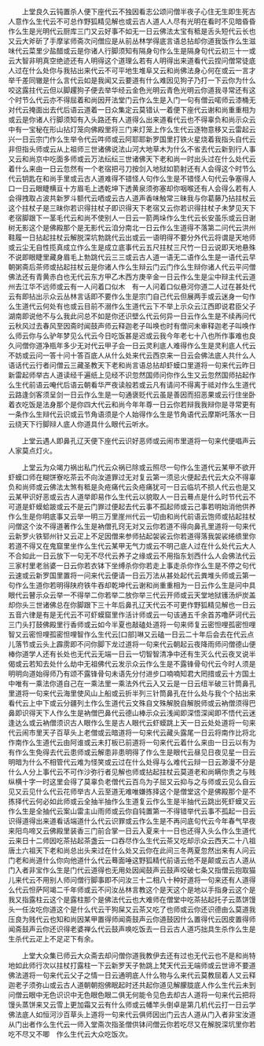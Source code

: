<!-- { "loadSidebar": true } -->
　　上堂良久云钝置杀人便下座代云不独因看志公颂问僧半夜子心住无生即生死古人意作么生代云不可总作野狐精见解也或云古人道人人尽有光明在看时不见暗昏昏作么生是光明代云厨库三门又云好事不如无一日云佛法太宝有秪是舌头短代云长也又云大斧斫了手摩挲师斋次问僧应是从前丛林学得底言语总拈却你道我饭作么生滋味代云菜里少盐醋或云是你诸人行脚须知有隔身句作么生是隔身句代云初三十一或云大智非明真空绝迹还有人明得这个道理么若有人明得出来道看代云捏问僧常徒底人过在什么处你与我拈出来代云不可平地生堆阜又云和尚佛法身心何在或云一言才举千差同辙是什么言代云如是我闻又云要道有什么难因见狗子乃打一下云你为什么咬这露拄代云但以脚趯狗子便去举华经云金色光明云青色光明云你道我寻常还有这个时节么代云亦不得屈着和尚因开法堂门云作么生是入门一句有僧云喏师云漆桶无对代云掩面出去代后语云道着一日众集定云莫错认一着便下座代云谢和尚重重相为或云是你诸人行脚须知有入头路还有人道得么出来道看代云也不得辜负和尚示众云中有一宝秘在形山拈灯笼向佛殿里将三门来灯笼上作么生代云逐物意移又云雷起云兴一日云宗门作么生举令代云吽师或云阿耶耶新罗国里打铁火星烧着我指头自代云非但指头师或云从上祖师三世诸佛说法山河大地草木为什么不省去代云新到行人事又云和尚京中吃面多师或云万法纭纭三世诸佛天下老和尚一时出头过在什么处代云着什么来由一日云忽然有一个老宿把弓刀按剑入地狱如箭射还有人会得这个时节么代云钥匙在和尚手里或云古人道难得不错怪人句作么生是不错怪人句代云争塞得人口一日云眼睫横亘十方眉毛上透乾坤下透黄泉须弥塞却你咽喉还有人会得么若有人会得拽取占波共新罗斗额代云哂或云古人道声香味触常三昧我与你葛藤乃拈拄杖云这个拄杖子是三昧你若识得拄杖子即识得天下老宿又云你若识得拄杖子未梦见天下老宿脚跟下一茎毛代云和尚不使别人一日云一箭两垛作么生代云长安虽乐或云日谢树无影这个是佛殿那个是无影代云洎分南北一日云作么生道得不落第二问代云洪州鞋履一日拈起拄杖云解脱深坑勃跳代云出或云一语明得不要分外代云将谓是天地师或云尘无自性揽真成立作么生是成立底事代云五尺拄杖三尺竹一日云说即天地悬殊不说即眼睫里藏身眉毛上勃跳代云三三或云古人道一语无二语作么生是一语代云早朝粥斋后茶师或拈起拄杖云是你诸人作么生辩云门云门作么生辩你诸人代云平问僧佛法还有青黄赤白也无代云东方甲乙木西方庚辛金一日云作么生是尘中辩主代云道州去江华不远师或云有一人问着口似木　有一人问着口似悬河你道二人过在甚处代云有即拈出示众云丛林言话即不要作么生是宗门自己代云但展两手或云迷身一句作么生道代云何处有也或云目前不溺作么生道代云下不举上示众云江西即说君臣父子湖南即说他不与么我此问总不如是你还识壁么代云何异一日云作么生是不续再问代云秋风过去春风至因斋时闻鼓声师云释迦老子叫唤也时有僧问未审释迦老子叫唤作么师云你与么驴年梦见么代云今日吃饭甚是迟或云我今年老七十八也所作事难也良久问僧你道净瓶年多少无对代云甲子会一日云灵利底人难得作么生是灵利底人代云不妨或云问一答十问十答百底人从什么处来代云西京来一日云会佛法底人共什么人语话代云行者问僧云三藏圣教天下老和尚言语总拈却虾蟆口里道将一句来代云昨日新雷起师举古人道读经千遍纸上见经不识忽然国师问你作么生又云忽然国师拈起作么生代前语云唵代后语云朝看华严夜读般若或云凡有请问不得离于祗对作么生道代云路逢剑客须呈剑一日云作么生是一句通褒贬代云虽是善因而招恶果或云行住坐卧着衣吃饭是法身那个是你四大代云和尚今年年尊一日云你若辩我我辩你是寻常更有一条作么生辩代云识或云节角语须是个人始得作么生是节角语代云摩斯吒落水一日云绕天下行脚辩人底人你道具什么眼代云听水。

　　上堂云遇人即鼻孔辽天便下座代云识好恶师或云闹市里道将一句来代便唱声云人家莫点灯火。

　　上堂云为众竭力祸出私门代云众祸已除或云照尽一句作么生道代云某甲不欲开虾蟆口师在糊饼寮吃茶云不向汝道罪过无对复云第一须忌火便起去代云大众不得辜负和尚师或云佛法太煞有秪是灸疮痛代云灸疮痛犹可一日云临坑不损人代云也是又云某甲识好恶或云古人道举即易作么生代云以貌取人一日云蓦点是什么时节代云不可道是虾蟆蛤跛或云不是云门罪过便起去代云事不孤起师或云己事若明始消他供养作么生是你明底事又云举一明三万里崖州代云一切由和尚代前语云饱师或拈起拄杖问僧这个汝不得道著作么生是衲僧孔窍无对又云你若道不得向鼻孔里道将一句来代云新罗火铁郓州针又云疋上不足因僧来参师拈起袈裟云你若道得落我袈裟绻缋里你若道不得又在鬼窟里坐作么生代云某甲无气力或云不明己底人过在什么处代云大人不合如此一日云放下一句无不尽代云养子之缘或云不用指东划西什么人会佛法代云三家村里老翁婆一日云你若衣钵下坐缚杀你你若走上事走杀你作么生是不停之句代云速或云新罗国里置将一问来代云便请一日云万法从甚处起代云粪堆头师或云第一句作么生道你若明得陕府铁牛吞却乾坤代云谢和尚重重相为一日云作么生是问中具眼代云瞽示众云举一不得举二你若举二放你举三代云开师或云天堂地狱镬汤炉炭盖却你头三世诸佛总在你脚跟下三十年后鼻孔辽天代云不可更作野狐精见解也一日云五音六律是有是无代云不可虾蟆窟里作活计师或云一句该通五千余首苏噜萨诃代云三门头打鼓佛殿里行香师或云如今半夏也敲磕处道将一句来师复云密怛哩孤密怛哩智又云密怛哩孤密怛哩智作么生代云[口部]啉又云磕一日云二十年后会去在代云点儿落节或云头上霹雳即不问你脚下龙过道将一句来代云朝起云夜降雨师问僧德山便棒你道学人还有长处也无代云无端一日云一切智智清净中还有生灭么代云夜叉说半偈或云若知去处什么劫中无祖佛代云发示众云作么生是不露锋骨句代云今时人须是明明向道始得师乃有颂不露锋骨句未语先分付进步口喃喃知君大罔措或云十方国土中唯有一乘法你道自己在一乘法里一乘法外代云入又云是一日云纽半破三针筒鼻孔里道将一句来代云海里使风山上船或云折半列三针筒鼻孔在什么处与我个个拈出来看代云上中下或云分疆列土作么生道代云文殊自文殊解脱自解脱师或云衲僧须得巴鼻即识得天下人作么生是衲僧巴鼻代云德山棒示众云浅闻即深悟深闻即不悟代云迷逢达么或云衲僧须识古人眼作么生是古人眼代云虾蟆跳上天一日云处处道将一句来代云闹市里天子百草头上老僧或云暗道将一句来代云藏头露尾一日云将南作比将北作南作么生道代云由阿谁或云未打板已前道将一句来代云着什么来由一日云以有为有作么生免得去代云患师或云解患非患明得了作么生是眼代云昼见日夜见星一日云明暗为什么不相管代云难为怪笑或云过在什么处得与么难代云辩一日云渺漫不分是什么人分上事代云不可作沙弥行者见解也师或拈起拄杖云莫道老和尚瞒你贵之与贱纵横十字一时这里会得了莫辜负老僧代云百鸟为子屈又云抑与之与师或云见么自云见又云见什么代云花师举古人云至道无难唯嫌拣择这个是僧堂这个是佛殿那个是不拣择代云何必如此师或云全抽半抽作么生道复云作么生是半抽代云跳出死虾蟆又云作么生是全抽代云案山雷主山雨师或云你自钝置第一不得错举代云事不孤起一日云识得道得出来道看话端道什么代云识罪或云作么生是不再问底句代云今年春气早夜来阳鸟啼又云佛殿里装香三门前合掌一日云入夏来十一日也还得入头么作么生道代云来日十二师因吃茶拈起茶盏云一口吞尽作么生代云茶又吃却示众云西天二十八祖唐土六祖天下老和尚总出头来过在什么处又云你在此间三冬两夏忽然出来有人问云门老和尚道什么你向他道什么代云蓦面唾这野狐精代前语云他不是颠或云古人道从门入者非宝作么生是门代云道得也无用处因闻鼓声云鼓声咬破七条又指僧云抱取猫儿来代云不用别人师问僧行脚事即不问汝三十二相八十种好道将一句来还有人道得么代云怛萨阿竭二千年师或云不问汝丛林言教这个是天这个是地以手指身云这个是我又指露柱云这个是露柱那个是佛法代云也大难师在僧堂中吃茶拈起托子云蒸饼馒头一任汝吃你道这个是什么代云干狗屎又云茶又吃了也师或云你还识德由么莫道我压良为贱代云也知和尚因某甲置得师闻斋鼓声云你道鼓因什么置得代云因皮置得师闻斋鼓声云你还识得老婆禅么代云鼓声唤吃饭去一日云古人道巧拙具生杀作么生是生杀代云疋上不足疋下有余。

　　上堂大众集已师云大众斋去却问僧你道我教伊去还有过也无代云也不是和尚特地如此师行次以拄杖打露柱一下云新罗天子勃跳上梵天代云无端师或云世谛不要道佛法道将一句来代云父子之情一日云通明底人什么物与么来代云莫教屈着人又云释迦老子须弥山或云古人道朝朝抱佛眠起时还共起你道见解朦胧底人作么生代云未到问僧云眼中无色识识中无色眼色眼二俱无何能令见色去却古人道将一句来代云把将馒头蒸饼来又云雪上更加霜又云有什么师或云幡竿头倒卓是第几机代云打一日云学佛法底人如恒河沙百草头上道将一句来代云俱师因出门云古人道从门入者非宝汝道从门出者作么生代云一师入堂斋次指圣僧供钵问僧云你若吃尽又在解脱深坑里你若吃不尽又不唧　作么生代云大众吃饭次。

